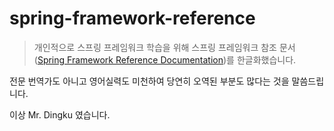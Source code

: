 spring-framework-reference
==========================

> 개인적으로 스프링 프레임워크 학습을 위해 스프링 프레임워크 참조 문서([Spring Framework Reference Documentation](http://static.springsource.org/spring/docs/3.2.x/spring-framework-reference/html/index.html))를 한글화했습니다. 

전문 번역가도 아니고 영어실력도 미천하여 당연히 오역된 부분도 많다는 것을 말씀드립니다.

이상 Mr. Dingku 였습니다.